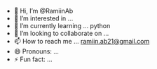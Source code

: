 - 👋 Hi, I’m @RamiinAb
- 👀 I’m interested in ...
- 🌱 I’m currently learning ... python
- 💞️ I’m looking to collaborate on ...
- 📫 How to reach me ... ramiin.ab21@gmail.com
- 😄 Pronouns: ...
- ⚡ Fun fact: ...

<!---
RamiinAb/RamiinAb is a ✨ special ✨ repository because its `README.md` (this file) appears on your GitHub profile.
You can click the Preview link to take a look at your changes.
--->
